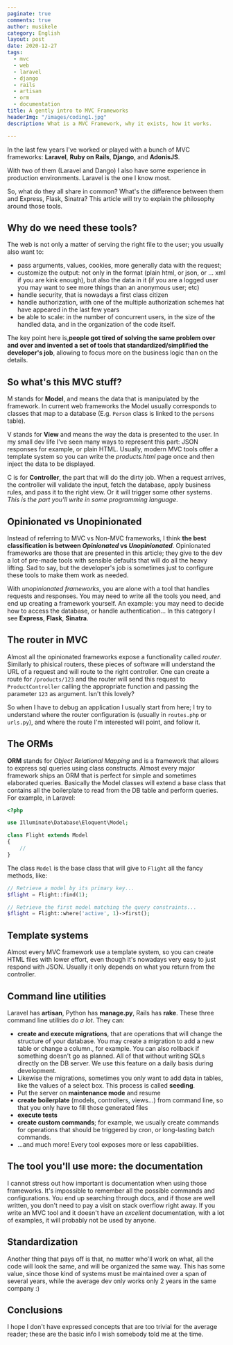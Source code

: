 ```yaml
---
paginate: true
comments: true
author: musikele
category: English
layout: post
date: 2020-12-27
tags:
  - mvc
  - web
  - laravel
  - django
  - rails
  - artisan
  - orm
  - documentation
title: A gently intro to MVC Frameworks
headerImg: "/images/coding1.jpg"
description: What is a MVC Framework, why it exists, how it works.

---
```

In the last few years I've worked or played with a bunch of MVC frameworks: **Laravel**, **Ruby on Rails**, **Django**, and **AdonisJS**.

With two of them (Laravel and Dango) I also have some experience in production environments. Laravel is the one I know most.

So, what do they all share in common? What's the difference between them and Express, Flask, Sinatra? This article will try to explain the philosophy around those tools.

## Why do we need these tools? 

The web is not only a matter of serving the right file to the user; you usually also want to: 

*  pass arguments, values, cookies, more generally data with the request; 
* customize the output: not only in the format (plain html, or json, or ... xml if you are kink enough), but also the data in it (if you are a logged user you may want to see more things than an anonymous user; etc)
* handle security, that is nowadays a first class citizen
* handle authorization, with one of the multiple authorization schemes hat have appeared in the last few years 
* be able to scale: in the number of concurrent users, in the size of the handled data, and in the organization of the code itself. 

The key point here is,**people got tired of solving the same problem over and over and invented a set of tools that standardized/simplified the developer's job**, allowing to focus more on the business logic than on the details.

## So what's this MVC stuff?

M stands for **Model**, and means the data that is manipulated by the framework. In current web frameworks the Model usually corresponds to classes that map to a database (E.g. `Person` class is linked to the `persons` table). 

V stands for **View** and means the way the data is presented to the user. In my small dev life I've seen many ways to represent this part: JSON responses for example, or plain HTML. Usually, modern MVC tools offer a template system so you can write the _products.html_ page once and then inject the data to be displayed. 

C is for **Controller**, the part that will do the dirty job. When a request arrives, the controller will validate the input, fetch the database, apply business rules, and pass it to the right view. Or it will trigger some other systems. _This is the part you'll write in some programming language_.

## Opinionated vs Unopinionated

Instead of referring to MVC vs Non-MVC frameworks, I think **the best classification is between _Opinionated_ vs _Unopinionated_**. Opinionated frameworks are those that are presented in this article; they give to the dev a lot of pre-made tools with sensible defaults that will do all the heavy lifting. Sad to say, but the developer's job is sometimes just to configure these tools to make them work as needed.

With _unopinionated frameworks_, you are alone with a tool that handles requests and responses. You may need to write all the tools you need, and end up creating a framework yourself. An example: you may need to decide how to access the database, or handle authentication... In this category I see **Express**, **Flask**, **Sinatra**.

## The router in MVC

Almost all the opinionated frameworks expose a functionality called _router_. Similarly to phisical routers, these pieces of software will understand the URL of a request and will route to the right controller. One can create a route for `/products/123` and the router will send this request to `ProductController` calling the appropriate function and passing the parameter `123` as argument. Isn't this lovely? 

So when I have to debug an application I usually start from here; I try to understand where the router configuration is (usually in `routes.php` or `urls.py`), and where the route I'm interested will point, and follow it.

## The ORMs

**ORM** stands for _Object Relational Mapping_ and is a framework that allows to express sql queries using class constructs. Almost every major framework ships an ORM that is perfect for simple and sometimes elaborated queries. Basically the Model classes will extend a base class that contains all the boilerplate to read from the DB table and perform queries. For example, in Laravel: 

```php
<?php

use Illuminate\Database\Eloquent\Model;

class Flight extends Model
{
    //
}
```

The class `Model` is the base class that will give to `Flight` all the fancy methods, like: 

```php
// Retrieve a model by its primary key...
$flight = Flight::find(1);

// Retrieve the first model matching the query constraints...
$flight = Flight::where('active', 1)->first();
```

## Template systems

Almost every MVC framework use a template system, so you can create HTML files with lower effort, even though it's nowadays very easy to just respond with JSON. Usually it only depends on what you return from the controller. 

## Command line utilities 

Laravel has **artisan**, Python has **manage.py**, Rails has **rake**. These three command line utilities do _a lot_. They can: 

* **create and execute migrations**, that are operations that will change the structure of your database. You may create a migration to add a new table or change a column., for example. You can also rollback if something doesn't go as planned. All of that without writing SQLs directly on the DB server. We use this feature on a daily basis during development. 
* Likewise the migrations, sometimes you only want to add data in tables, like the values of a select box. This process is called **seeding**.  
* Put the server on **maintenance mode** and resume
* **create boilerplate** (models, controllers, views...) from command line, so that you only have to fill those generated files 
* **execute tests**  
* **create custom commands**; for example, we usually create commands for operations that should be triggered by cron, or long-lasting batch commands. 
* ...and much more! Every tool exposes more or less capabilities.  

## The tool you'll use more: the documentation

I cannot stress out how important is documentation when using those frameworks. It's impossible to remember all the possible commands and configurations. You end up searching through docs, and if those are well written, you don't need to pay a visit on stack overflow right away. If you write an MVC tool and it doesn't have an _excellent_ documentation, with a lot of examples, it will probably not be used by anyone. 

## Standardization

Another thing that pays off is that, no matter who'll work on what, all the code will look the same, and will be organized the same way. This has some value, since those kind of systems must be maintained over a span of several years, while the average dev only works only 2 years in the same company :)  

## Conclusions

I hope I don't have expressed concepts that are too trivial for the average reader; these are the basic info I wish somebody told me at the time. 